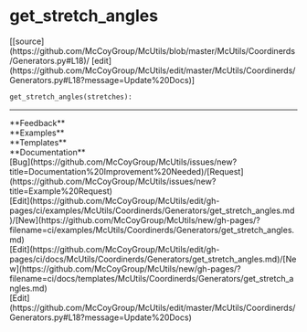 # <a id="McUtils.Coordinerds.Generators.get_stretch_angles">get_stretch_angles</a>
<div class="docs-source-link" markdown="1">
[[source](https://github.com/McCoyGroup/McUtils/blob/master/McUtils/Coordinerds/Generators.py#L18)/
[edit](https://github.com/McCoyGroup/McUtils/edit/master/McUtils/Coordinerds/Generators.py#L18?message=Update%20Docs)]
</div>

```python
get_stretch_angles(stretches): 
```













---


<div markdown="1" class="text-secondary">
<div class="container">
  <div class="row">
   <div class="col" markdown="1">
**Feedback**   
</div>
   <div class="col" markdown="1">
**Examples**   
</div>
   <div class="col" markdown="1">
**Templates**   
</div>
   <div class="col" markdown="1">
**Documentation**   
</div>
   <div class="col" markdown="1">
   
</div>
   <div class="col" markdown="1">
   
</div>
   <div class="col" markdown="1">
   
</div>
</div>
  <div class="row">
   <div class="col" markdown="1">
[Bug](https://github.com/McCoyGroup/McUtils/issues/new?title=Documentation%20Improvement%20Needed)/[Request](https://github.com/McCoyGroup/McUtils/issues/new?title=Example%20Request)   
</div>
   <div class="col" markdown="1">
[Edit](https://github.com/McCoyGroup/McUtils/edit/gh-pages/ci/examples/McUtils/Coordinerds/Generators/get_stretch_angles.md)/[New](https://github.com/McCoyGroup/McUtils/new/gh-pages/?filename=ci/examples/McUtils/Coordinerds/Generators/get_stretch_angles.md)   
</div>
   <div class="col" markdown="1">
[Edit](https://github.com/McCoyGroup/McUtils/edit/gh-pages/ci/docs/McUtils/Coordinerds/Generators/get_stretch_angles.md)/[New](https://github.com/McCoyGroup/McUtils/new/gh-pages/?filename=ci/docs/templates/McUtils/Coordinerds/Generators/get_stretch_angles.md)   
</div>
   <div class="col" markdown="1">
[Edit](https://github.com/McCoyGroup/McUtils/edit/master/McUtils/Coordinerds/Generators.py#L18?message=Update%20Docs)   
</div>
   <div class="col" markdown="1">
   
</div>
   <div class="col" markdown="1">
   
</div>
   <div class="col" markdown="1">
   
</div>
</div>
</div>
</div>